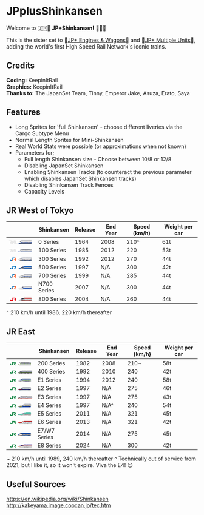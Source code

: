 # JPplusShinkansen

Welcome to 🇯🇵🚅 **JP+Shinkansen!** 🚅🇯🇵

This is the sister set to 🚂[JP+ Engines & Wagons](https://github.com/EmperorJake/JPengines)🚂 and 🚆[JP+ Multiple Units](https://github.com/Tintinfan/JPplusSet)🚆, adding the world's first High Speed Rail Network's iconic trains.

## Credits
**Coding:** KeepinItRail <br>
**Graphics:** KeepinItRail <br>
**Thanks to:** The JapanSet Team, Tinny, Emperor Jake, Asuza, Erato, Saya

## Features

* Long Sprites for 'full Shinkansen' - choose different liveries via the Cargo Subtype Menu
* Normal Length Sprites for Mini-Shinkansen
* Real World Stats were possible (or approximations when not known)
* Parameters for;
    * Full length Shinkansen size - Choose between 10/8 or 12/8
    * Disabling JapanSet Shinkansen
    * Enabling Shinkansen Tracks (to counteract the previous parameter which disables JapanSet Shinkansen tracks)
    * Disabling Shinkansen Track Fences
    * Capacity Levels

## JR West of Tokyo

| | Shinkansen | Release | End Year  | Speed (km/h) | Weight per car| 
| --- | --- | --- | --- | --- | --- | 
|![0 Series](/src/trains/0_series/12/purchase_original.png)| 0 Series | 1964 | 2008 |  210^ | 61t |
|![100 Series](/src/trains/100_series/12/purchase_original_jnr.png)| 100 Series | 1985 | 2012 | 220 | 53t
|![300 Series](/src/trains/300_series/12/purchase.png)| 300 Series | 1992 | 2012 | 270 | 44t|
|![500 Series](/src/trains/500_series/12/purchase.png)| 500 Series | 1997 | N/A | 300 | 42t |
|![700 Series](/src/trains/700_series/12/purchase.png)| 700 Series | 1999 | N/A | 285 | 44t |
|![N700 Series](/src/trains/n700_series/12/buy_n700.png)| N700 Series | 2007 | N/A | 300|44t|
|![800 Series](/src/trains/800_series/12/purchase.png)| 800 Series | 2004 | N/A | 260 | 44t

^ 210 km/h until 1986, 220 km/h thereafter

## JR East

| | Shinkansen | Release | End Year  | Speed (km/h) | Weight per car | 
| --- | --- | --- | --- |--- | --- | 
|![200 Series](/src/trains/200_series/12/purchase_original_jre.png)| 200 Series | 1982 | 2008 | 210~ | 58t
|![400 Series](/src/trains/400_series/buy_400.png)| 400 Series | 1992 | 2010 | 240 | 42t
|![E1 Series](/src/trains/e1_series/12/buy_e1_original.png)| E1 Series | 1994 | 2012 | 240 | 58t 
|![E2 Series](/src/trains/e2_series/12/buy_red.png)| E2 Series | 1997 | N/A | 275 | 46t
|![E3 Series](/src/trains/e3_series/buy_e3_r.png)| E3 Series | 1997 | N/A | 275 | 43t
|![E4 Series](/src/trains/e4_series/12/purchase_yellow.png)| E4 Series | 1997 | N/A^ | 240 | 54t |
|![E5 Series](/src/trains/e5_series/12/purchase.png)| E5 Series | 2011 | N/A | 321 | 45t
|![E6 Series](/src/trains/e6_series/purchase.png)| E6 Series | 2013| N/A | 321 | 42t 
|![E7 Series](/src/trains/e7_series/12/purchase.png)| E7/W7 Series | 2014 | N/A | 275 | 45t
|![E8 Series](/src/trains/e8_series/purchase.png)| E8 Series | 2024 | N/A | 300 | 42t

~ 210 km/h until 1989, 240 km/h thereafter
^ Technically out of service from 2021, but I like it, so it won't expire. Viva the E4! 😉

## Useful Sources

https://en.wikipedia.org/wiki/Shinkansen <br>
http://kakeyama.image.coocan.jp/tec.htm